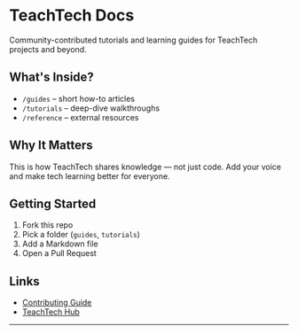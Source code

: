 # TeachTech Docs

Community-contributed tutorials and learning guides for TeachTech projects and beyond.

## What's Inside?

- `/guides` – short how-to articles
- `/tutorials` – deep-dive walkthroughs
- `/reference` – external resources

## Why It Matters

This is how TeachTech shares knowledge — not just code. Add your voice and make tech learning better for everyone.

## Getting Started

1. Fork this repo
2. Pick a folder (`guides`, `tutorials`)
3. Add a Markdown file
4. Open a Pull Request

## Links

- [Contributing Guide](./CONTRIBUTING.md)
- [TeachTech Hub](https://github.com/teachtechdev/teachtech-contributors-hub)

---
